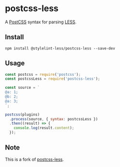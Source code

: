 # postcss-less

A [PostCSS](https://github.com/postcss/postcss) syntax for parsing [LESS](https://lesscss.org/).

## Install

```shell
npm install @stylelint-less/postcss-less --save-dev
```

## Usage

```js
const postcss = require('postcss');
const postcssLess = require('postcss-less');

const source = `
@a: 1;
@b: 2;
@a: 3;
`;

postcss(plugins)
  .process(source, { syntax: postcssLess })
  .then((result) => {
    console.log(result.content);
  });
```

## Note

This is a fork of [postcss-less](https://github.com/shellscape/postcss-less).
